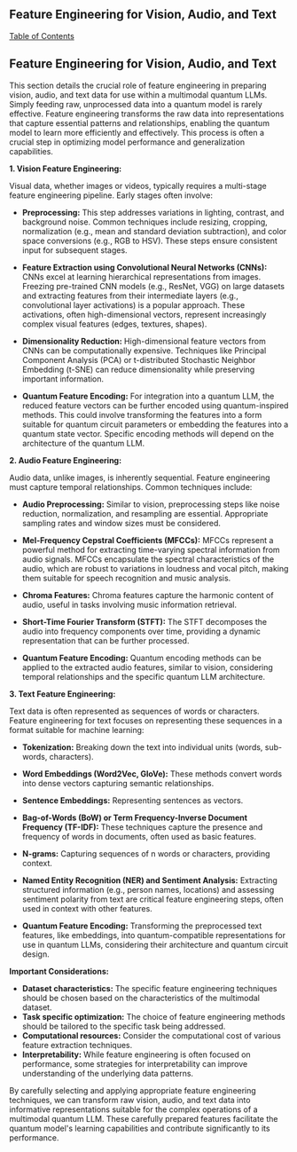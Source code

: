 ## Feature Engineering for Vision, Audio, and Text

[Table of Contents](#table-of-contents)

## Feature Engineering for Vision, Audio, and Text

This section details the crucial role of feature engineering in preparing vision, audio, and text data for use within a multimodal quantum LLMs.  Simply feeding raw, unprocessed data into a quantum model is rarely effective.  Feature engineering transforms the raw data into representations that capture essential patterns and relationships, enabling the quantum model to learn more efficiently and effectively.  This process is often a crucial step in optimizing model performance and generalization capabilities.

**1. Vision Feature Engineering:**

Visual data, whether images or videos, typically requires a multi-stage feature engineering pipeline.  Early stages often involve:

* **Preprocessing:**  This step addresses variations in lighting, contrast, and background noise. Common techniques include resizing, cropping, normalization (e.g., mean and standard deviation subtraction), and color space conversions (e.g., RGB to HSV). These steps ensure consistent input for subsequent stages.

* **Feature Extraction using Convolutional Neural Networks (CNNs):** CNNs excel at learning hierarchical representations from images.  Freezing pre-trained CNN models (e.g., ResNet, VGG) on large datasets and extracting features from their intermediate layers (e.g., convolutional layer activations) is a popular approach.  These activations, often high-dimensional vectors, represent increasingly complex visual features (edges, textures, shapes).

* **Dimensionality Reduction:** High-dimensional feature vectors from CNNs can be computationally expensive. Techniques like Principal Component Analysis (PCA) or t-distributed Stochastic Neighbor Embedding (t-SNE) can reduce dimensionality while preserving important information.

* **Quantum Feature Encoding:** For integration into a quantum LLM, the reduced feature vectors can be further encoded using quantum-inspired methods. This could involve transforming the features into a form suitable for quantum circuit parameters or embedding the features into a quantum state vector.  Specific encoding methods will depend on the architecture of the quantum LLM.


**2. Audio Feature Engineering:**

Audio data, unlike images, is inherently sequential. Feature engineering must capture temporal relationships.  Common techniques include:

* **Audio Preprocessing:** Similar to vision, preprocessing steps like noise reduction, normalization, and resampling are essential.  Appropriate sampling rates and window sizes must be considered.

* **Mel-Frequency Cepstral Coefficients (MFCCs):** MFCCs represent a powerful method for extracting time-varying spectral information from audio signals. MFCCs encapsulate the spectral characteristics of the audio, which are robust to variations in loudness and vocal pitch, making them suitable for speech recognition and music analysis.

* **Chroma Features:** Chroma features capture the harmonic content of audio, useful in tasks involving music information retrieval.

* **Short-Time Fourier Transform (STFT):** The STFT decomposes the audio into frequency components over time, providing a dynamic representation that can be further processed.

* **Quantum Feature Encoding:**  Quantum encoding methods can be applied to the extracted audio features, similar to vision, considering temporal relationships and the specific quantum LLM architecture.


**3. Text Feature Engineering:**

Text data is often represented as sequences of words or characters.  Feature engineering for text focuses on representing these sequences in a format suitable for machine learning:

* **Tokenization:** Breaking down the text into individual units (words, sub-words, characters).

* **Word Embeddings (Word2Vec, GloVe):** These methods convert words into dense vectors capturing semantic relationships.

* **Sentence Embeddings:**  Representing sentences as vectors.

* **Bag-of-Words (BoW) or Term Frequency-Inverse Document Frequency (TF-IDF):**  These techniques capture the presence and frequency of words in documents, often used as basic features.

* **N-grams:**  Capturing sequences of n words or characters, providing context.

* **Named Entity Recognition (NER) and Sentiment Analysis:** Extracting structured information (e.g., person names, locations) and assessing sentiment polarity from text are critical feature engineering steps, often used in context with other features.

* **Quantum Feature Encoding:** Transforming the preprocessed text features, like embeddings, into quantum-compatible representations for use in quantum LLMs, considering their architecture and quantum circuit design.


**Important Considerations:**

* **Dataset characteristics:**  The specific feature engineering techniques should be chosen based on the characteristics of the multimodal dataset.
* **Task specific optimization:** The choice of feature engineering methods should be tailored to the specific task being addressed.
* **Computational resources:**  Consider the computational cost of various feature extraction techniques.
* **Interpretability:**  While feature engineering is often focused on performance, some strategies for interpretability can improve understanding of the underlying data patterns.


By carefully selecting and applying appropriate feature engineering techniques, we can transform raw vision, audio, and text data into informative representations suitable for the complex operations of a multimodal quantum LLM.  These carefully prepared features facilitate the quantum model's learning capabilities and contribute significantly to its performance.


<a id='chapter-2-subchapter-6'></a>